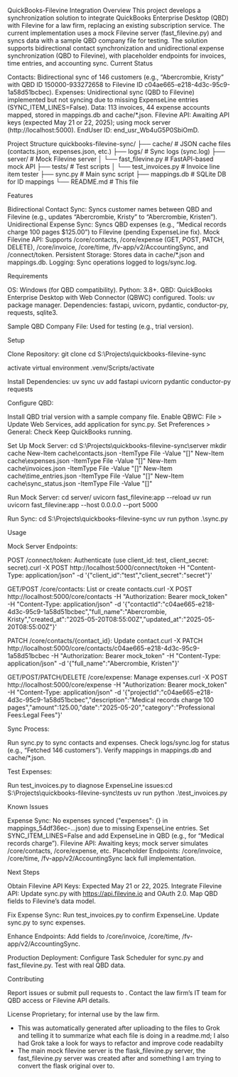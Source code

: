QuickBooks-Filevine Integration
Overview
This project develops a synchronization solution to integrate QuickBooks Enterprise Desktop (QBD) with Filevine for a law firm, replacing an existing subscription service. The current implementation uses a mock Filevine server (fast_filevine.py) and syncs data with a sample QBD company file for testing. The solution supports bidirectional contact synchronization and unidirectional expense synchronization (QBD to Filevine), with placeholder endpoints for invoices, time entries, and accounting sync.
Current Status

Contacts: Bidirectional sync of 146 customers (e.g., “Abercrombie, Kristy” with QBD ID 150000-933272658 to Filevine ID c04ae665-e218-4d3c-95c9-1a58d51bcbec).
Expenses: Unidirectional sync (QBD to Filevine) implemented but not syncing due to missing ExpenseLine entries (SYNC_ITEM_LINES=False).
Data: 113 invoices, 44 expense accounts mapped, stored in mappings.db and cache/*.json.
Filevine API: Awaiting API keys (expected May 21 or 22, 2025); using mock server (http://localhost:5000).
EndUser ID: end_usr_Wb4uG5P0SbiOmD.

Project Structure
quickbooks-filevine-sync/
├── cache/                  # JSON cache files (contacts.json, expenses.json, etc.)
├── logs/                   # Sync logs (sync.log)
├── server/                 # Mock Filevine server
│   └── fast_filevine.py    # FastAPI-based mock API
├── tests/                  # Test scripts
│   └── test_invoices.py    # Invoice line item tester
├── sync.py                 # Main sync script
├── mappings.db             # SQLite DB for ID mappings
└── README.md               # This file

Features

Bidirectional Contact Sync: Syncs customer names between QBD and Filevine (e.g., updates “Abercrombie, Kristy” to “Abercrombie, Kristen”).
Unidirectional Expense Sync: Syncs QBD expenses (e.g., “Medical records charge 100 pages $125.00”) to Filevine (pending ExpenseLine fix).
Mock Filevine API: Supports /core/contacts, /core/expense (GET, POST, PATCH, DELETE), /core/invoice, /core/time, /fv-app/v2/AccountingSync, and /connect/token.
Persistent Storage: Stores data in cache/*.json and mappings.db.
Logging: Sync operations logged to logs/sync.log.

Requirements

OS: Windows (for QBD compatibility).
Python: 3.8+.
QBD: QuickBooks Enterprise Desktop with Web Connector (QBWC) configured.
Tools:
uv package manager.
Dependencies: fastapi, uvicorn, pydantic, conductor-py, requests, sqlite3.


Sample QBD Company File: Used for testing (e.g., trial version).

Setup

Clone Repository:
git clone <repository-url>
cd S:\Projects\quickbooks-filevine-sync

activate virtual environment
.venv/Scripts/activate


Install Dependencies:
uv sync
uv add fastapi uvicorn pydantic conductor-py requests


Configure QBD:

Install QBD trial version with a sample company file.
Enable QBWC: File > Update Web Services, add application for sync.py.
Set Preferences > General: Check Keep QuickBooks running.


Set Up Mock Server:
cd S:\Projects\quickbooks-filevine-sync\server
mkdir cache
New-Item cache\contacts.json -ItemType File -Value "[]"
New-Item cache\expenses.json -ItemType File -Value "[]"
New-Item cache\invoices.json -ItemType File -Value "[]"
New-Item cache\time_entries.json -ItemType File -Value "[]"
New-Item cache\sync_status.json -ItemType File -Value "[]"


Run Mock Server:
cd server/
uvicorn fast_filevine:app --reload
uv run uvicorn fast_filevine:app --host 0.0.0.0 --port 5000


Run Sync:
cd S:\Projects\quickbooks-filevine-sync
uv run python .\sync.py



Usage

Mock Server Endpoints:

POST /connect/token: Authenticate (use client_id: test, client_secret: secret).curl -X POST http://localhost:5000/connect/token -H "Content-Type: application/json" -d '{"client_id":"test","client_secret":"secret"}'


GET/POST /core/contacts: List or create contacts.curl -X POST http://localhost:5000/core/contacts -H "Authorization: Bearer mock_token" -H "Content-Type: application/json" -d '{"contactId":"c04ae665-e218-4d3c-95c9-1a58d51bcbec","full_name":"Abercrombie, Kristy","created_at":"2025-05-20T08:55:00Z","updated_at":"2025-05-20T08:55:00Z"}'


PATCH /core/contacts/{contact_id}: Update contact.curl -X PATCH http://localhost:5000/core/contacts/c04ae665-e218-4d3c-95c9-1a58d51bcbec -H "Authorization: Bearer mock_token" -H "Content-Type: application/json" -d '{"full_name":"Abercrombie, Kristen"}'


GET/POST/PATCH/DELETE /core/expense: Manage expenses.curl -X POST http://localhost:5000/core/expense -H "Authorization: Bearer mock_token" -H "Content-Type: application/json" -d '{"projectId":"c04ae665-e218-4d3c-95c9-1a58d51bcbec","description":"Medical records charge 100 pages","amount":125.00,"date":"2025-05-20","category":"Professional Fees:Legal Fees"}'




Sync Process:

Run sync.py to sync contacts and expenses.
Check logs/sync.log for status (e.g., “Fetched 146 customers”).
Verify mappings in mappings.db and cache/*.json.


Test Expenses:

Run test_invoices.py to diagnose ExpenseLine issues:cd S:\Projects\quickbooks-filevine-sync\tests
uv run python .\test_invoices.py


Known Issues

Expense Sync: No expenses synced ("expenses": {} in mappings_54df36ec-...json) due to missing ExpenseLine entries. Set SYNC_ITEM_LINES=False and add ExpenseLine in QBD (e.g., for “Medical records charge”).
Filevine API: Awaiting keys; mock server simulates /core/contacts, /core/expense, etc.
Placeholder Endpoints: /core/invoice, /core/time, /fv-app/v2/AccountingSync lack full implementation.

Next Steps

Obtain Filevine API Keys: Expected May 21 or 22, 2025.
Integrate Filevine API:
Update sync.py with https://api.filevine.io and OAuth 2.0.
Map QBD fields to Filevine’s data model.


Fix Expense Sync:
Run test_invoices.py to confirm ExpenseLine.
Update sync.py to sync expenses.


Enhance Endpoints:
Add fields to /core/invoice, /core/time, /fv-app/v2/AccountingSync.


Production Deployment:
Configure Task Scheduler for sync.py and fast_filevine.py.
Test with real QBD data.



Contributing

Report issues or submit pull requests to <repository-url>.
Contact the law firm’s IT team for QBD access or Filevine API details.

License
Proprietary; for internal use by the law firm.


* This was automatically generated after uplioading to the files to Grok and telling it to summarize what each file is doing in a readme.md; I also had Grok take a look for ways to refactor and improve code readabilty 
* The main mock filevine server is the flask_filevine.py server, the fast_filevine.py server was created after and something I am trying to convert the flask original over to. 
